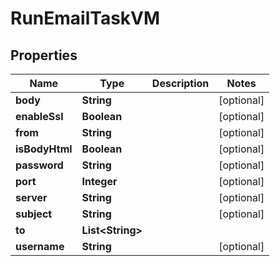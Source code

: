 

# RunEmailTaskVM


## Properties

| Name | Type | Description | Notes |
|------------ | ------------- | ------------- | -------------|
|**body** | **String** |  |  [optional] |
|**enableSsl** | **Boolean** |  |  [optional] |
|**from** | **String** |  |  [optional] |
|**isBodyHtml** | **Boolean** |  |  [optional] |
|**password** | **String** |  |  [optional] |
|**port** | **Integer** |  |  [optional] |
|**server** | **String** |  |  [optional] |
|**subject** | **String** |  |  [optional] |
|**to** | **List&lt;String&gt;** |  |  |
|**username** | **String** |  |  [optional] |



